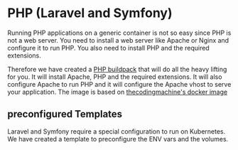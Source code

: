 # PHP (Laravel and Symfony)

Running PHP applications on a generic container is not so easy since PHP is not a web server. You need to install a web server like Apache or Nginx and configure it to run PHP. You also need to install PHP and the required extensions. 

Therefore we have created a [PHP buildpack](https://github.com/kubero-dev/buildpacks/blob/main/packs/php-laravel/Dockerfile) that will do all the heavy lifting for you. It will install Apache, PHP and the required extensions. It will also configure Apache to run PHP and it will configure the Apache vhost to serve your application. The image is based on [thecodingmachine's docker image](https://github.com/thecodingmachine/docker-images-php)


## preconfigured Templates
Laravel and Symfony require a special configuration to run on Kubernetes. We have created a template to preconfigure the ENV vars and the volumes.